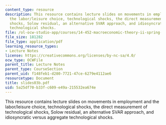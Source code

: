 ```yaml
---
content_type: resource
description: This resource contains lecture slides on movements in employment and
  the labor/leisure choice, technological shocks, the direct measurement of technological
  shocks, Solow residual, an alternative SVAR approach, and idiosyncratic versus aggregate
  technological shocks.
file: /ol-ocw-studio-app/courses/14-452-macroeconomic-theory-ii-spring-2007/5a25df70b33fc609e49a215532ea674e_slides03b.pdf
file_size: 181282
file_type: application/pdf
learning_resource_types:
- Lecture Notes
license: https://creativecommons.org/licenses/by-nc-sa/4.0/
ocw_type: OCWFile
parent_title: Lecture Notes
parent_type: CourseSection
parent_uid: f148feb1-d280-7721-47ce-6279e4112ae6
resourcetype: Document
title: slides03b.pdf
uid: 5a25df70-b33f-c609-e49a-215532ea674e
---
```

This resource contains lecture slides on movements in employment and the labor/leisure choice, technological shocks, the direct measurement of technological shocks, Solow residual, an alternative SVAR approach, and idiosyncratic versus aggregate technological shocks.